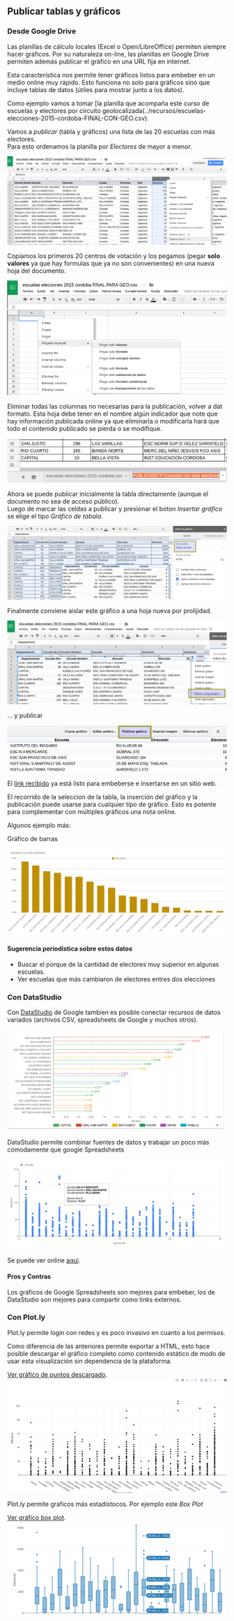 ## Publicar tablas y gráficos 

### Desde Google Drive

Las planillas de cálculo locales (Excel o Open/LibreOffice) permiten siempre hacer gráficos. Por su naturaleza on-line, las planillas en Google Drive permiten además publicar el gráfico en una URL fija en internet.  

Esta característica nos permite tener gráficos listos para embeber en un medio online muy rápido. Esto funciona no solo para gráficos sino que incluye tablas de datos (útiles para mostrar junto a los datos).  

Como ejemplo vamos a tomar [la planilla que acompaña este curso de escuelas y electores por circuito geolocalizada(../recursos/escuelas-elecciones-2015-cordoba-FINAL-CON-GEO.csv).   

Vamos a _publicar_ (tabla y gráficos) una lista de las 20 escuelas con más electores.  
Para esto ordenamos la planilla por _Electores_ de mayor a menor.  

![ord](../img/ordenando.png)

Copiamos los primeros 20 centros de votación y los pegamos (pegar **solo valores** ya que hay formulas que ya no son convenientes) en una nueva hoja del documento.  

![pegar-como-valores](../img/pegar-como-valores.png)

Eliminar todas las columnas no necesarias para la publicación, volver a dat formato.
Esta hoja debe tener en el nombre algún indicador que note que hay información publicada online ya que eliminarla o modificarla hará que todo el contenido publicado se pierda o se modifique.  

![tab-publicado](../img/tab-publicado.png)

Ahora se puede publicar inicialmente la tabla directamente (aunque el documento no sea de acceso público).  
Luego de marcar las celdas a publicar y presionar el boton _Insertar gráfico_ se elige el tipo _Gráfico de tabala_.  

![grafico-de-la-tabla](../img/grafico-de-la-tabla.png)

Finalmente conviene aislar este gráfico a una hoja nueva por prolijidad.  

![mover-a-hoja-propia](../img/mover-a-hoja-propia.png)

 ... y publicar  

 ![publicar-tabla](../img/publicar-tabla.png)

El [link recibido](https://docs.google.com/spreadsheets/d/1CMHGvGB59HitcdHfdK_Uj6lU2G3_muC44L_pKoHNqOc/pubchart?oid=988967550&format=interactive) ya está listo para embeberse e insertarse en un sitio web.  

El recorrido de la seleccion de la tabla, la inserción del gráfico y la publicación puede usarse para cualquier tipo de gráfico. Esto es potente para complementar con múltiples gráficos una nota online.  

Algunos ejemplo más: 

Gráfico de barras

![grafico-barras](../img/grafico-barras.png)

#### Sugerencia periodística sobre estos datos
 - Buscar el porque de la cantidad de electores muy superior en algunas escuelas.
 - Ver escuelas que más cambiaron de electores entres dos elecciones

### Con DataStudio

Con [DataStudio](https://datastudio.google.com) de Google tambien es posible conectar recursos de datos variados (archivos CSV, spreadsheets de Google y muchos otros).  

![barras-con-datastudio](../img/barras-con-datastudio.png)

DataStudio permite combinar fuentes de datos y trabajar un poco más cómodamente que google Spreadsheets

![dispersion-escuelas](../img/dispersion-escuelas.png)

Se puede ver online [aquí](https://datastudio.google.com/reporting/0B9saNutQ5ZYhZlpvYXQ2X1JIMVk/page/X7qG).  
#### Pros y Contras
Los gráficos de Google Spreadsheets son mejores para embeber, los de DataStudio son mejores para compartir como links externos.  

### Con Plot.ly

Plot.ly permite login con redes y es poco invasivo en cuanto a los permisos.  

Como diferencia de las anteriores permite exportar a HTML, esto hace posible descargar el gráfico completo como contenido estático de modo de usar esta visualización sin dependencia de la plataforma.

[Ver gráfico de puntos descargado](export-plot-ly/escuelas-por-departamento.html).  
![plot-ly-scatter](../img/ploy-ly-scatter.png)

Plot.ly permite graficos más estadístocos. Por ejemplo este _Box Plot_

[Ver gráfico box plot](export-plot-ly/box-plot-electores-por-departamento.html).  
![box-plot-ly](../img/box-plot-ly.png)
